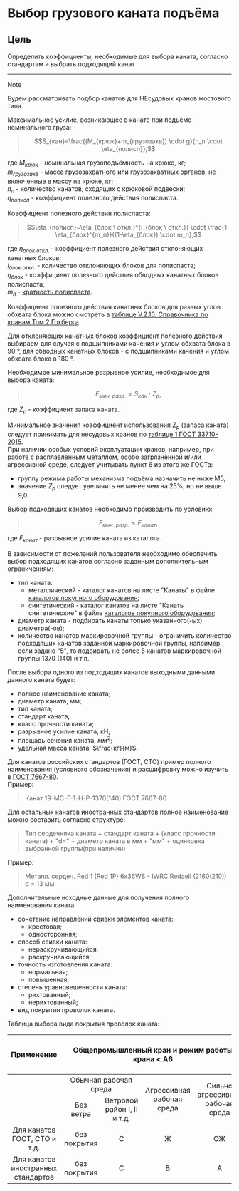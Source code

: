 # Выбор грузового каната подъёма

## Цель
Определить коэффициенты, необходимые для выбора каната, согласно стандартам и выбрать подходящий канат
___


> [!NOTE]
> Будем рассматривать подбор канатов для НЕсудовых кранов мостового типа.

Максимальное усилие, возникающее в канате при подъёме номинального груза:
> $$S_{кан}=\frac{(M_{крюк}+m_{грузозахв}) \cdot g}{n_п \cdot \eta_{полисп}},$$

где $M_{крюк}$ - номинальная грузоподъёмность на крюке, кг;  
$m_{грузозахв}$ - масса грузозахватного или грузозахватных органов, не включенные в массу на крюке, кг;  
$n_п$ - количество канатов, сходящих с крюковой подвески;  
$\eta_{полисп}$ - коэффициент полезного действия полиспаста.

Коэффициент полезного действия полиспаста:
> $$\eta_{полисп}=\eta_{блок \ откл.}^{i_{блок \ откл.}} \cdot \frac{1-\eta_{блок}^{m_п}}{(1-\eta_{блок}) \cdot m_п},$$

где $\eta_{блок \ откл.}$ - коэффициент полезного действия отклоняющих канатных блоков;  
$i_{блок \ откл.}$ - количество отклоняющих блоков для полиспаста;  
$\eta_{блок}$ - коэффициент полезного действия обводных канатных блоков полиспаста;  
$m_п$ - [кратность полиспаста](/design/docs/algorithm/part02/chapter_03_choose_hoisting_tackle.md).

Коэффициент полезного действия канатных блоков для разных углов обхвата блока можно смотреть в [таблице V.2.16. Справочника по кранам Том 2 Гохберга](/references/Gokhberg.%20A%20guide%20to%20cranes.Volume%202..djvu) 

Для отклоняющих канатных блоков коэффициент полезного действия выбираем для  случая с подшипниками качения и углом обхвата блока в 90 &deg;, для обводных канатных блоков - с подшипниками качения и углом обхвата блока в 180 &deg;.

Необходимое минимальное разрывное усилие, необходимое для выбора каната:
> $$F_{мин.\ разр.}=S_{кан} \cdot Z_p,$$

где $Z_p$ - коэффициент запаса каната.

Минимальное значения коэффициент использования $Z_p$ (запаса каната) следует принимать для несудовых кранов по [таблице 1 ГОСТ 33710-2015](/references/GOST%2033710-2015.pdf).  
При наличии особых условий эксплуатации кранов, например, при работе с расплавленным металлом, особо загрязнённой и/или агрессивной среде, следует учитывать пункт 6 из этого же ГОСТа:

* группу режима работы механизма подъёма назначить не ниже M5;
* значение $Z_p$ следует увеличить не менее чем на 25%, но не выше 9,0.

Выбор подходящих канатов необходимо производить по условию:
> $$F_{мин.\ разр.} \leq F_{канат},$$

где $F_{канат}$ - разрывное усилие каната из каталога.

В зависимости от пожеланий пользователя необходимо обеспечить выбор подходящих канатов согласно заданным дополнительным ограничениям:

* тип каната:
    * металлический - каталог канатов на листе "Канаты" в файле [каталогов покупного оборудования](/docs/catalogsPurchasedEquipment.xlsx);
    * синтетический - каталог канатов на листе "Канаты синтетические" в файле [каталогов покупного оборудования](/docs/catalogsPurchasedEquipment.xlsx);
* диаметр каната - подбирать канаты только указанного(-ых) диаметра(-ов);
* количество канатов маркировочной группы - ограничить количество подходящих канатов заданной маркировочной группы, например, если задано "5", то подбирать не более 5 канатов маркировочной группы 1370 (140) и т.п.

После выбора одного из подходящих канатов выходными данными данного каната будет:

* полное наименование каната;
* диаметр каната, мм;
* тип каната;
* стандарт каната;
* класс прочности каната;
* разрывное усилие каната, кН;
* площадь сечения каната, $мм^2$;
* удельная масса каната, $\frac{кг}{м}$.

Для канатов российских стандартов (ГОСТ, СТО) пример полного наименования (условного обозначения) и расшифровку можно изучить в [ГОСТ 7667-80](/references/GOST%207667-80.pdf).  
Пример:
> Канат 19-МС-Г-1-Н-Р-1370(140) ГОСТ 7667-80

Для остальных канатов иностранных стандартов полное наименование можно составить согласно структуре:
> Тип сердечника каната + стандарт каната + (класс прочности каната) + "d=" + диаметр каната в мм + "мм" + оцинковка выбранной группы(при наличии)

Пример:
> Металл. сердеч. Red 1 (Red 1P) 6x36WS - IWRC Redaeli (2160(210)) d = 13 мм

Дополнительные исходные данные для получения полного наименования каната:

* сочетание направлений свивки элементов каната:
    * крестовая;
    * односторонняя;
* способ свивки каната:
    * нераскручивающийся;
    * раскручивающийся;
* точность изготовления каната:
    * нормальная;
    * повышенная;
* степень уравновешенности каната:
    * рихтованный;
    * нерихтованный;
* вид покрытия проволок каната.

Таблица выбора вида покрытия проволок каната:
<table>
    <thead>
        <tr>
            <th align="center">Применение</th>
            <th colspan=4 align="center">Общепромышленный кран и режим работы крана < A6</th>
            <th align="center">Металлургический/Специальный кран и/или режим работы крана &ge;  A6</th>
        </tr>
    </thead>
    <tbody>
        <tr>
            <td rowspan=2></td>
            <td colspan=2 align="center">Обычная рабочая среда</td>
            <td rowspan=2 align="center">Агрессивная рабочая среда</td>
            <td rowspan=2 align="center">Сильно агрессивная рабочая среда</td>
            <td rowspan=2></td>
        </tr>
        <tr>
            <td align="center">Без ветра</td>
            <td align="center">Ветровой район I, II и т.д.</td>
        </tr>
        <tr>
            <td align="center">Для канатов ГОСТ, СТО и т.д.</td>
            <td align="center">без покрытия</td>
            <td align="center">С</td>
            <td align="center">Ж</td>
            <td align="center">ОЖ</td>
            <td align="center">ОЖ</td>
        </tr>
        <tr>
            <td align="center">Для канатов иностранных стандартов</td>
            <td align="center">без покрытия</td>
            <td align="center">C</td>
            <td align="center">B</td>
            <td align="center">A</td>
            <td align="center">A</td>
        </tr>                 
    </tbody>
</table>
